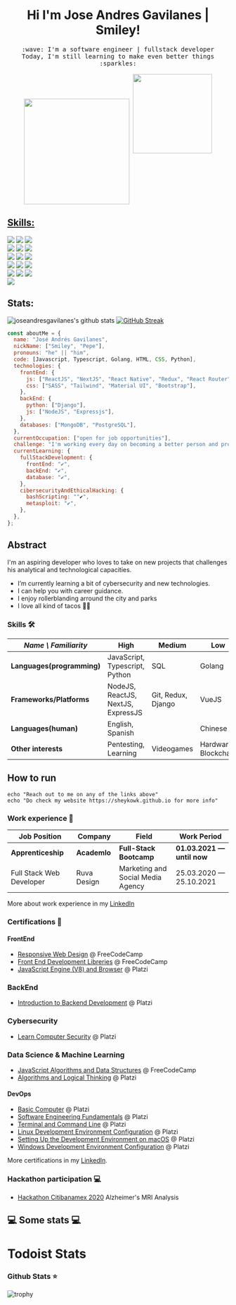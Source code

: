 <h1 align="center">
Hi I'm Jose Andres Gavilanes | Smiley!
</h1>
<p align="center">
  <samp>
    :wave: I'm a software engineer | fullstack developer
    <br>Today, I'm still learning to make even better things :sparkles:<br><br>
    <img src="https://i.imgur.com/kdKhgx6.gif" width="240px" align="center">
  </samp>
  <a href="https://github.com/joseandresgavilanes">
  <img height="180em" src="https://github-readme-stats.vercel.app/api/top-langs/?username=joseandresgavilanes&layout=compact&langs_count=7&theme=transparent"/>
</p>




## Skills:
  <div> 
  <a href="Python" target="_blank"><img src="https://img.shields.io/badge/Python-3776AB?style=for-the-badge&logo=python&logoColor=white" target="_blank"></a>
  <a href="HTML" target="_blank"><img src="https://img.shields.io/badge/HTML5-E34F26?style=for-the-badge&logo=html5&logoColor=white" target="_blank"></a>
  <a href="CSS" target="_blank"><img src="https://img.shields.io/badge/CSS3-1572B6?style=for-the-badge&logo=css3&logoColor=white" target="_blank"></a>
  </br>
  <a href="TypeScript" target="_blank"><img src="https://img.shields.io/badge/TypeScript-007ACC?style=for-the-badge&logo=typescript&logoColor=white" target="_blank"></a>
   <a href="C++" target="_blank"><img src="https://img.shields.io/badge/C%2B%2B-00599C?style=for-the-badge&logo=c%2B%2B&logoColor=white" target="_blank"></a>
   <a href="Java" target="_blank"><img src="https://img.shields.io/badge/Java-ED8B00?style=for-the-badge&logo=java&logoColor=white" target="_blank"></a>
   </br>
   <a href="PHP" target="_blank"><img src="https://img.shields.io/badge/PHP-777BB4?style=for-the-badge&logo=php&logoColor=white" target="_blank"></a>
   <a href="Ruby" target="_blank"><img src="https://img.shields.io/badge/Ruby-CC342D?style=for-the-badge&logo=ruby&logoColor=white" target="_blank"></a>
   <a href="Angular" target="_blank"><img src="https://img.shields.io/badge/Angular-DD0031?style=for-the-badge&logo=angular&logoColor=white" target="_blank"></a>
   </br>
   <a href="Bootstrap" target="_blank"><img src="https://img.shields.io/badge/Bootstrap-563D7C?style=for-the-badge&logo=bootstrap&logoColor=white" target="_blank"></a>
   <a href="Spring" target="_blank"><img src="https://img.shields.io/badge/Spring-6DB33F?style=for-the-badge&logo=spring&logoColor=white" target="_blank"></a>
   <a href="MYSQL" target="_blank"><img src="https://img.shields.io/badge/MySQL-00000F?style=for-the-badge&logo=mysql&logoColor=white" target="_blank"></a>
   </br>
   <a href="Unity" target="_blank"><img src="https://img.shields.io/badge/Unity-100000?style=for-the-badge&logo=unity&logoColor=white" target="_blank"></a>
   <a href="Heroku" target="_blank"><img src="https://img.shields.io/badge/Heroku-430098?style=for-the-badge&logo=heroku&logoColor=white" target="_blank"></a>
   <a href="JS" target="_blank"><img src="https://img.shields.io/badge/JavaScript-F7DF1E?style=for-the-badge&logo=javascript&logoColor=black" target="_blank"></a>
   </br>
   <a href="Windows" target="_blank"><img src="https://img.shields.io/badge/Windows-0078D6?style=for-the-badge&logo=windows&logoColor=white" target="_blank"></a>
  </div>
 

 ## Stats:
 
  
  ![joseandresgavilanes's github stats](https://github-readme-stats.vercel.app/api?username=joseandresgavilanes&show_icons=true&title_color=c691e9&icon_color=88dcfe&bg_color=292d3e&text_color=ffffff) [![GitHub Streak](http://github-readme-streak-stats.herokuapp.com?user=joseandresgavilanes&theme=material-palenight&hide_border=true&date_format=j%2Fn%5B%2FY%5D)](https://git.io/streak-stats)
  
```javascript
const aboutMe = {
  name: "José Andrés Gavilanes",
  nickName: ["Smiley", "Pepe"],
  pronouns: "he" || "him",
  code: [Javascript, Typescript, Golang, HTML, CSS, Python],
  technologies: {
    frontEnd: {
      js: ["ReactJS", "NextJS", "React Native", "Redux", "React Router", "Axios"],
      css: ["SASS", "Tailwind", "Material UI", "Bootstrap"],
    },
    backEnd: {
      python: ["Django"],
      js: ["NodeJS", "Expressjs"],
    },
    databases: ["MongoDB", "PostgreSQL"],
  },
  currentOccupation: ["open for job opportunities"],
  challenge: "I'm working every day on becoming a better person and programmer.",
  currentLearning: {
    fullStackDevelopment: {
      frontEnd: "✔",
      backEnd: "✔",
      database: "✔",
    },
    cibersecurityAndEthicalHacking: {
      bashScripting: ""✔",
      metasploit: "✔",
    },
  },
};
```

## Abstract

I'm an aspiring developer who loves to take on new projects that challenges his analytical and technological capacities.


- I’m currently learning a bit of cybersecurity and new technologies.
- I can help you with career guidance.
- I enjoy rollerblanding arround the city and parks
- I love all kind of tacos 🥴🌮
### Skills 🛠️


| _Name \ Familiarity_       | High                         | Medium             | Low                            |
| -------------------------- | ---------------------------- | ------------------ | ------------------------------ |
| **Languages(programming)** | JavaScript, Typescript,  Python             | SQL        | Golang     |
| **Frameworks/Platforms**   | NodeJS, ReactJS, NextJS, ExpressJS| Git, Redux, Django | VueJS |
| **Languages(human)**       | English, Spanish                      |             | Chinese                        |
| **Other interests**        | Pentesting, Learning | Videogames  | Hardware, Blockchain           |



## How to run

```shell
echo "Reach out to me on any of the links above"
echo "Do check my website https://sheykowk.github.io for more info"
```

### Work experience 👔

| Job Position               | Company      | Field                             | Work Period                |
| -------------------------- | ------------ | --------------------------------- | -------------------------- |
| **Apprenticeship**         | **Academlo** | **Full-Stack Bootcamp**           | **01.03.2021 — until now** |
| Full Stack Web Developer   | Ruva Design  | Marketing and Social Media Agency | 25.03.2020 — 25.10.2021    |

More about work experience in my [LinkedIn](https://www.linkedin.com/in/sh3yk0/)


### Certifications 📜

#### FrontEnd

- [Responsive Web Design](https://www.freecodecamp.org/certification/sheykowk/responsive-web-design) @ FreeCodeCamp
- [Front End Development Libreries](https://www.freecodecamp.org/certification/sheykowk/front-end-development-libraries) @ FreeCodeCamp
- [JavaScript Engine (V8) and Browser](https://platzi.com/p/sheyko-kh/curso/1798-course/diploma/detalle/) @ Platzi

### BackEnd

- [Introduction to Backend Development](https://platzi.com/p/sheyko-kh/curso/2508-course/diploma/detalle/) @ Platzi

### Cybersecurity

- [Learn Computer Security](https://platzi.com/p/sheyko-kh/curso/2241-course/diploma/detalle/) @ Platzi

### Data Science & Machine Learning
- [JavaScript Algorithms and Data Structures](https://www.freecodecamp.org/certification/sheykowk/javascript-algorithms-and-data-structures) @ FreeCodeCamp
- [Algorithms and Logical Thinking](https://platzi.com/p/sheyko-kh/curso/2218-pensamiento-logico/diploma/detalle/) @ Platzi


#### DevOps

- [Basic Computer](https://platzi.com/p/sheyko-kh/curso/1741-course/diploma/detalle/) @ Platzi
- [Software Engineering Fundamentals](https://platzi.com/p/sheyko-kh/curso/1098-course/diploma/detalle/) @ Platzi
- [Terminal and Command Line](https://platzi.com/p/sheyko-kh/curso/2292-course/diploma/detalle/) @ Platzi
- [Linux Development Environment Configuration](https://platzi.com/p/sheyko-kh/curso/2383-prework-linux/diploma/detalle/) @ Platzi
- [Setting Up the Development Environment on macOS](https://platzi.com/p/sheyko-kh/curso/2214-prework-macos/diploma/detalle/) @ Platzi
- [Windows Development Environment Configuration](https://platzi.com/p/sheyko-kh/curso/2042-prework-windows/diploma/detalle/) @ Platzi

More certifications in my [LinkedIn](https://www.linkedin.com/in/sh3yk0/).

### Hackathon participation 💻

- [Hackathon Citibanamex 2020](https://raw.githubusercontent.com/joseandresgavilanes/joseandresgavilanes/main/static/certificado.png) Alzheimer's MRI Analysis



<h2>💻 Some stats 💻</h2>

<!-- START_SECTION:waka -->
<!-- END_SECTION:waka -->

<!-- START_SECTION:WAKA -->
<!-- END_SECTION:WAKA -->

# Todoist Stats

<!-- TODO-IST:START -->
<!-- TODO-IST:END -->

### Github Stats ⭐

![trophy](https://github-profile-trophy.vercel.app/?username=joseandresgavilanes)
